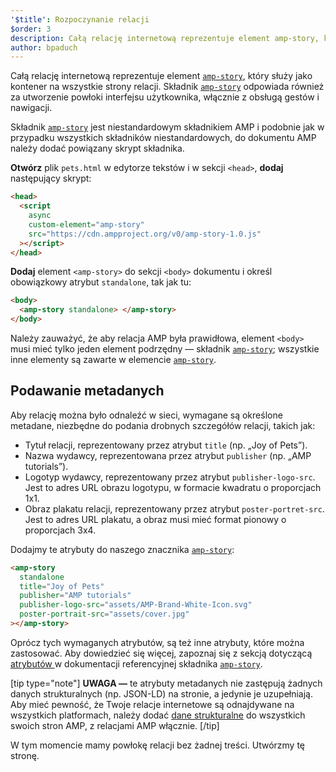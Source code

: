 ```yaml
---
'$title': Rozpoczynanie relacji
$order: 3
description: Całą relację internetową reprezentuje element amp-story, który służy jako kontener na wszystkie strony relacji. Składnik amp-story odpowiada również za...
author: bpaduch
---
```


Całą relację internetową reprezentuje element [`amp-story`](../../../../documentation/components/reference/amp-story.md), który służy jako kontener na wszystkie strony relacji. Składnik [`amp-story`](../../../../documentation/components/reference/amp-story.md) odpowiada również za utworzenie powłoki interfejsu użytkownika, włącznie z obsługą gestów i nawigacji.

Składnik [`amp-story`](../../../../documentation/components/reference/amp-story.md) jest niestandardowym składnikiem AMP i podobnie jak w przypadku wszystkich składników niestandardowych, do dokumentu AMP należy dodać powiązany skrypt składnika.

**Otwórz** plik `pets.html` w edytorze tekstów i w sekcji `<head>`, **dodaj** następujący skrypt:

```html
<head>
  <script
    async
    custom-element="amp-story"
    src="https://cdn.ampproject.org/v0/amp-story-1.0.js"
  ></script>
</head>
```

**Dodaj** element `<amp-story>` do sekcji `<body>` dokumentu i określ obowiązkowy atrybut `standalone`, tak jak tu:

```html
<body>
  <amp-story standalone> </amp-story>
</body>
```

Należy zauważyć, że aby relacja AMP była prawidłowa, element `<body>` musi mieć tylko jeden element podrzędny — składnik [`amp-story`](../../../../documentation/components/reference/amp-story.md); wszystkie inne elementy są zawarte w elemencie [`amp-story`](../../../../documentation/components/reference/amp-story.md).

## Podawanie metadanych

Aby relację można było odnaleźć w sieci, wymagane są określone metadane, niezbędne do podania drobnych szczegółów relacji, takich jak:

- Tytuł relacji, reprezentowany przez atrybut `title` (np. „Joy of Pets”).
- Nazwa wydawcy, reprezentowana przez atrybut `publisher` (np. „AMP tutorials”).
- Logotyp wydawcy, reprezentowany przez atrybut `publisher-logo-src`. Jest to adres URL obrazu logotypu, w formacie kwadratu o proporcjach 1x1.
- Obraz plakatu relacji, reprezentowany przez atrybut `poster-portret-src`. Jest to adres URL plakatu, a obraz musi mieć format pionowy o proporcjach 3x4.

Dodajmy te atrybuty do naszego znacznika [`amp-story`](../../../../documentation/components/reference/amp-story.md):

```html
<amp-story
  standalone
  title="Joy of Pets"
  publisher="AMP tutorials"
  publisher-logo-src="assets/AMP-Brand-White-Icon.svg"
  poster-portrait-src="assets/cover.jpg"
></amp-story>
```

Oprócz tych wymaganych atrybutów, są też inne atrybuty, które można zastosować. Aby dowiedzieć się więcej, zapoznaj się z sekcją dotyczącą [atrybutów ](../../../../documentation/components/reference/amp-story.md#attributes) w dokumentacji referencyjnej składnika [`amp-story`](../../../../documentation/components/reference/amp-story.md).

[tip type="note"] **UWAGA —** te atrybuty metadanych nie zastępują żadnych danych strukturalnych (np. JSON-LD) na stronie, a jedynie je uzupełniają. Aby mieć pewność, że Twoje relacje internetowe są odnajdywane na wszystkich platformach, należy dodać [dane strukturalne](../../../../documentation/guides-and-tutorials/optimize-measure/discovery.md#integrate-with-third-party-platforms-through-additional-metadata) do wszystkich swoich stron AMP, z relacjami AMP włącznie. [/tip]

W tym momencie mamy powłokę relacji bez żadnej treści. Utwórzmy tę stronę.
